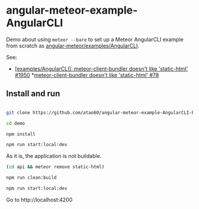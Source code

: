 # angular-meteor-example-AngularCLI

Demo about using `meteor --bare` to set up a Meteor AngularCLI example from scratch as [angular-meteor/examples/AngularCLI](https://github.com/Urigo/angular-meteor/tree/master/examples/AngularCLI).

See:
* [[examples/AngularCLI]: meteor-client-bundler doesn't like 'static-html' #1950](https://github.com/Urigo/angular-meteor/issues/1950)
*[meteor-client-bundler doesn't like 'static-html' #78](https://github.com/Urigo/meteor-client-bundler/issues/78)

## Install and run

```bash

git clone https://github.com/atao60/angular-meteor-example-AngularCLI-bare.git demo

cd demo

npm install

npm run start:local:dev

```

As it is, the application is not buildable.

```bash
(cd api && meteor remove static-html)

npm run clean:build

npm run start:local:dev

```

Go to http://localhost:4200